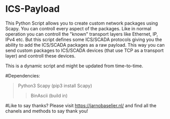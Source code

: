 # ICS-Payload
This Python Script allows you to create custom network packages using Scapy. You can controll every aspect of the packages. Like in normal operation you can controll the "known" transport layers like Ethernet, IP, IPv4 etc. But this script defines some ICS/SCADA protocols giving you the ability to add the ICS/SCADA packages as a raw payload. This way you can send custom packages to ICS/SCADA devices (that use TCP as a transport layer) and controll these devices.

This is a dynamic script and might be updated from time-to-time.

#Dependencies:
>Python3
>Scapy (pip3 install Scapy)
>>BinAscii (build in)

#Like to say thanks? 
Please visit https://jarnobaselier.nl/ and find all the chanels and methods to say thank you!

